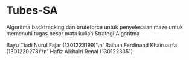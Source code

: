 # Tubes-SA
Algoritma backtracking dan bruteforce untuk penyelesaian maze untuk memenuhi tugas besar mata kuliah Strategi Algoritma

Bayu Tiadi Nurul Fajar (1301223199)'\n'
Raihan Ferdinand Khairuazfa (1301220273)'\n'
Hafiz Alkhairi Renal (1301223351)

